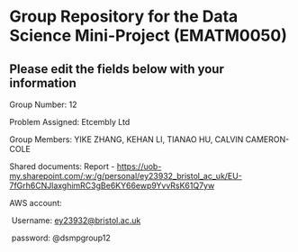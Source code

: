 # Group Repository for the Data Science Mini-Project (EMATM0050)

## Please edit the fields below with your information
Group Number: 12

Problem Assigned: Etcembly Ltd

Group Members: YIKE ZHANG,  KEHAN LI,  TIANAO HU,  CALVIN CAMERON-COLE

Shared documents: Report - https://uob-my.sharepoint.com/:w:/g/personal/ey23932_bristol_ac_uk/EU-7fGrh6CNJlaxghimRC3gBe6KY66ewp9YvvRsK61Q7yw

AWS account: 

​	Username: ey23932@bristol.ac.uk

​	password: @dsmpgroup12
